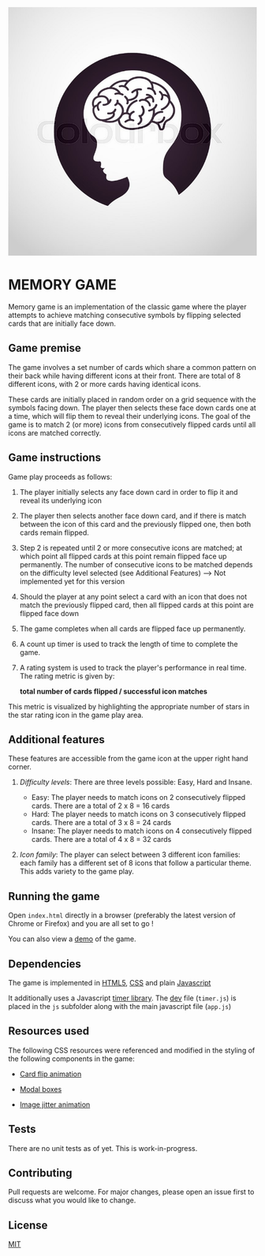 ![logo](images/brainlogo.jpg) 
# MEMORY GAME

Memory game is an implementation of the classic game where the player attempts to achieve matching consecutive symbols by flipping selected cards that are initially face down.


## Game premise

The game involves a set number of cards which share a common pattern on their back while having different icons at their front. There are total of 8 different icons, with 2 or more cards having identical icons. 

These cards are initially placed in random order on a grid sequence with the symbols facing down. The player then selects these face down cards one at a time, which will flip them to reveal their underlying icons. The goal of the game is to match 2 (or more) icons from consecutively flipped cards until all icons are matched correctly.



## Game instructions

Game play proceeds as follows:

1. The player initially selects any face down card in order to flip it and reveal its underlying icon
2. The player then selects another face down card, and if there is match between the icon of this card and the previously flipped one, then both cards remain flipped.
3. Step 2 is repeated until 2 or more consecutive icons are matched; at which point all flipped cards at this point remain flipped face up permanently. The number of consecutive icons to be matched depends on the difficulty level selected (see Additional Features) --> Not implemented yet for this version
4. Should the player at any point select a card with an icon that does not match the previously flipped card, then all flipped cards at this point are flipped face down
5. The game completes when all cards are flipped face up permanently.
6. A count up timer is used to track the length of time to complete the game. 
7. A rating system is used to track the player's performance in real time. The rating metric is given by:

     **total number of cards flipped / successful icon matches**

This metric is visualized by highlighting the appropriate number of stars in the star rating icon in the game play area.

## Additional features

These features are accessible from the game icon at the upper right hand corner.

1. *Difficulty levels*: There are three levels possible: Easy, Hard and Insane.
   - Easy: The player needs to match icons on 2 consecutively flipped cards. There are a total of 2 x 8 = 16 cards
   - Hard: The player needs to match icons on 3 consecutively flipped cards. There are a total of 3 x 8 = 24 cards
   - Insane: The player needs to match icons on 4 consecutively flipped cards. There are a total of 4 x 8 = 32 cards


2. *Icon family*: The player can select between 3 different icon families: each family has a different set of 8 icons that follow a particular theme. This adds variety to the game play.


## Running the game

Open `index.html` directly in a browser (preferably the latest version of Chrome or Firefox) and you are all set to go !

You can also view a [demo](https://www.youtube.com/watch?v=N_MFeN0JdkM&t=411s) of the game.



## Dependencies

The game is implemented in [HTML5](https://www.w3schools.com/html/), [CSS](https://www.w3schools.com/css/default.asp) and plain [Javascript](https://www.w3schools.com/js/default.asp) 

It additionally uses a Javascript [timer library](https://github.com/husa/timer.js/). 
The [dev](https://raw.githubusercontent.com/husa/timer.js/master/dist/timer.js) file (`timer.js`) is placed in the `js` subfolder along with the main javascript file (`app.js`)



## Resources used


The following CSS resources were referenced and  modified in the styling of the following components in the game:

* [Card flip animation](https://www.w3schools.com/howto/howto_css_flip_image.asp)

* [Modal boxes](https://www.w3schools.com/howto/howto_css_modals.asp)

* [Image jitter animation](https://www.w3schools.com/howto/howto_css_shake_image.asp)



## Tests
There are no unit tests as of yet. This is work-in-progress.

## Contributing
Pull requests are welcome. For major changes, please open an issue first to discuss what you would like to change.


## License
[MIT](https://choosealicense.com/licenses/mit/)